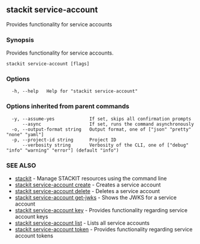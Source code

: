 ## stackit service-account

Provides functionality for service accounts

### Synopsis

Provides functionality for service accounts.

```
stackit service-account [flags]
```

### Options

```
  -h, --help   Help for "stackit service-account"
```

### Options inherited from parent commands

```
  -y, --assume-yes             If set, skips all confirmation prompts
      --async                  If set, runs the command asynchronously
  -o, --output-format string   Output format, one of ["json" "pretty" "none" "yaml"]
  -p, --project-id string      Project ID
      --verbosity string       Verbosity of the CLI, one of ["debug" "info" "warning" "error"] (default "info")
```

### SEE ALSO

* [stackit](./stackit.md)	 - Manage STACKIT resources using the command line
* [stackit service-account create](./stackit_service-account_create.md)	 - Creates a service account
* [stackit service-account delete](./stackit_service-account_delete.md)	 - Deletes a service account
* [stackit service-account get-jwks](./stackit_service-account_get-jwks.md)	 - Shows the JWKS for a service account
* [stackit service-account key](./stackit_service-account_key.md)	 - Provides functionality regarding service account keys
* [stackit service-account list](./stackit_service-account_list.md)	 - Lists all service accounts
* [stackit service-account token](./stackit_service-account_token.md)	 - Provides functionality regarding service account tokens

